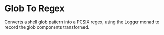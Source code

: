 Glob To Regex
=============

Converts a shell glob pattern into a POSIX regex, using the
Logger monad to record the glob components transformed.
